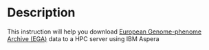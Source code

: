# Description 
This instruction will help you download [European Genome-phenome Archive (EGA)](https://ega-archive.org/) data to a HPC server using IBM Aspera



